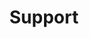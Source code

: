 ---
title: Support
description: Support
slug: support
layout: page-builder
sections:
  - template: support-header
    enable: true
    title: Do you believe in our mission as much as we do?
    button_text: Join us
    form_id: "xxxxx"
  - template: support-content
    enable: true
    content: >
      Scientific knowledge was not always conceptualized as separate from other kinds of knowledge.  Lorem ipsum dolor sit amet, consectetur adipiscing elit. Etiam magna dolor, dignissim quis lacinia suscipit, laoreet vel nisi. Aliquam accumsan justo sed venenatis egestas. Morbi non est scelerisque, ornare felis at, maximus lorem. Mauris eget egestas orci. Cras sollicitudin vel nisi commodo suscipit. Phasellus et vehicula leo, nec imperdiet risus. Mauris sit amet orci vel urna pretium molestie. Maecenas placerat purus sed fringilla tempor. Sed vulputate orci faucibus, ultrices turpis eu, viverra orci. Fusce et velit et nisl bibendum dignissim.
    card:
      - title: Become a Fellow
        form_id: "123451"
        description: Scientific knowledge was not always conceptualized as separate from other kinds of knowledge.  Lorem ipsum dolor sit amet, consectetur adipiscing elit. Etiam magna dolor, dignissim quis lacinia suscipit, laoreet vel nisi. Aliquam accumsan justo sed venenatis egestas.
      - title: Share Your Work
        form_id: "123452"
        description: Scientific knowledge was not always conceptualized as separate from other kinds of knowledge.  Lorem ipsum dolor sit amet, consectetur adipiscing elit. Etiam magna dolor, dignissim quis lacinia suscipit, laoreet vel nisi. Aliquam accumsan justo sed venenatis egestas.
      - title: Share Your Story
        form_id: "123453"
        description: Scientific knowledge was not always conceptualized as separate from other kinds of knowledge.  Lorem ipsum dolor sit amet, consectetur adipiscing elit. Etiam magna dolor, dignissim quis lacinia suscipit, laoreet vel nisi. Aliquam accumsan justo sed venenatis egestas.
      - title: Give or Donate
        form_id: "123454"
        description: Scientific knowledge was not always conceptualized as separate from other kinds of knowledge.  Lorem ipsum dolor sit amet, consectetur adipiscing elit. Etiam magna dolor, dignissim quis lacinia suscipit, laoreet vel nisi. Aliquam accumsan justo sed venenatis egestas.
---